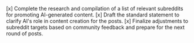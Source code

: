[x] Complete the research and compilation of a list of relevant subreddits for promoting AI-generated content.
[x] Draft the standard statement to clarify AI's role in content creation for the posts.
[x] Finalize adjustments to subreddit targets based on community feedback and prepare for the next round of posts.